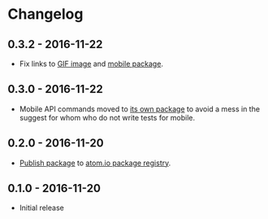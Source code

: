 # Changelog

## 0.3.2 - 2016-11-22

* Fix links to [GIF image](https://giphy.com/gifs/atom-snippets-3o7TKv9GnmHIjJpbYA) and [mobile package](https://atom.io/packages/webdriverio-mobile-snippets).

## 0.3.0 - 2016-11-22

* Mobile API commands moved to [its own package](https://atom.io/packages/webdriverio-mobile-snippets) to avoid a mess in the suggest for whom who do not write tests for mobile.

## 0.2.0 - 2016-11-20

*  [Publish package](http://flight-manual.atom.io/hacking-atom/sections/publishing/) to [atom.io package registry](https://atom.io/packages/webdriverio-snippets).

## 0.1.0 - 2016-11-20

* Initial release
